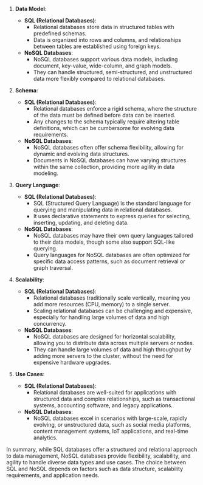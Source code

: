 1. **Data Model**:
   - **SQL (Relational Databases)**:
     - Relational databases store data in structured tables with predefined schemas.
     - Data is organized into rows and columns, and relationships between tables are established using foreign keys.
   - **NoSQL Databases**:
     - NoSQL databases support various data models, including document, key-value, wide-column, and graph models.
     - They can handle structured, semi-structured, and unstructured data more flexibly compared to relational databases.

2. **Schema**:
   - **SQL (Relational Databases)**:
     - Relational databases enforce a rigid schema, where the structure of the data must be defined before data can be inserted.
     - Any changes to the schema typically require altering table definitions, which can be cumbersome for evolving data requirements.
   - **NoSQL Databases**:
     - NoSQL databases often offer schema flexibility, allowing for dynamic and evolving data structures.
     - Documents in NoSQL databases can have varying structures within the same collection, providing more agility in data modeling.

3. **Query Language**:
   - **SQL (Relational Databases)**:
     - SQL (Structured Query Language) is the standard language for querying and manipulating data in relational databases.
     - It uses declarative statements to express queries for selecting, inserting, updating, and deleting data.
   - **NoSQL Databases**:
     - NoSQL databases may have their own query languages tailored to their data models, though some also support SQL-like querying.
     - Query languages for NoSQL databases are often optimized for specific data access patterns, such as document retrieval or graph traversal.

4. **Scalability**:
   - **SQL (Relational Databases)**:
     - Relational databases traditionally scale vertically, meaning you add more resources (CPU, memory) to a single server.
     - Scaling relational databases can be challenging and expensive, especially for handling large volumes of data and high concurrency.
   - **NoSQL Databases**:
     - NoSQL databases are designed for horizontal scalability, allowing you to distribute data across multiple servers or nodes.
     - They can handle large volumes of data and high throughput by adding more servers to the cluster, without the need for expensive hardware upgrades.

5. **Use Cases**:
   - **SQL (Relational Databases)**:
     - Relational databases are well-suited for applications with structured data and complex relationships, such as transactional systems, accounting software, and legacy applications.
   - **NoSQL Databases**:
     - NoSQL databases excel in scenarios with large-scale, rapidly evolving, or unstructured data, such as social media platforms, content management systems, IoT applications, and real-time analytics.

In summary, while SQL databases offer a structured and relational approach to data management, NoSQL databases provide flexibility, scalability, and agility to handle diverse data types and use cases. The choice between SQL and NoSQL depends on factors such as data structure, scalability requirements, and application needs. 